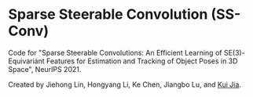 # Sparse Steerable Convolution (SS-Conv)
Code for "Sparse Steerable Convolutions: An Efficient Learning of SE(3)-Equivariant Features for Estimation and Tracking of Object Poses in 3D Space", NeurIPS 2021.

Created by Jiehong Lin, Hongyang Li, Ke Chen, Jiangbo Lu, and [Kui Jia](http://kuijia.site/).
